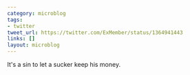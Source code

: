 ```yaml
---
category: microblog
tags:
- twitter
tweet_url: https://twitter.com/ExMember/status/1364941443
links: []
layout: microblog
---
```

It's a sin to let a sucker keep his money.
